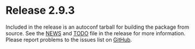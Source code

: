 [icewm -- release notes.  2021-07-08]: #

Release 2.9.3
=============

Included in the release is an autoconf tarball for building the package
from source.  See the [NEWS](NEWS) and [TODO](TODO) file in the release
for more information.  Please report problems to the issues list on
[GitHub](https://github.com/bbidulock/icewm/issues).

[ vim: set ft=markdown sw=4 tw=72 nocin nosi fo+=tcqlorn spell: ]: #
